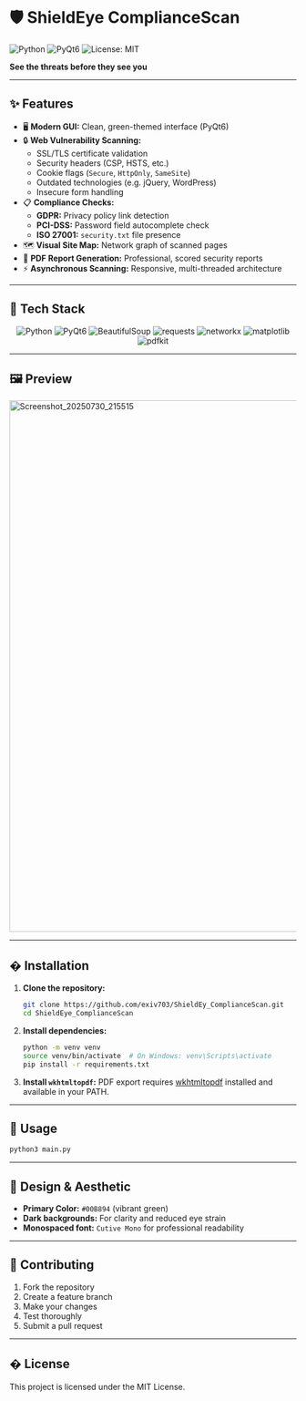 
# 🛡️ ShieldEye ComplianceScan

![Python](https://img.shields.io/badge/Python-3.12%2B-blue?logo=python)
![PyQt6](https://img.shields.io/badge/PyQt6-UI-green?logo=qt)
![License: MIT](https://img.shields.io/badge/License-MIT-yellow.svg)

**See the threats before they see you**

---

## ✨ Features

- 🖥️ **Modern GUI:** Clean, green-themed interface (PyQt6)
- 🔒 **Web Vulnerability Scanning:**
  - SSL/TLS certificate validation
  - Security headers (CSP, HSTS, etc.)
  - Cookie flags (`Secure`, `HttpOnly`, `SameSite`)
  - Outdated technologies (e.g. jQuery, WordPress)
  - Insecure form handling
- 📋 **Compliance Checks:**
  - **GDPR:** Privacy policy link detection
  - **PCI-DSS:** Password field autocomplete check
  - **ISO 27001:** `security.txt` file presence
- 🗺️ **Visual Site Map:** Network graph of scanned pages
- 📄 **PDF Report Generation:** Professional, scored security reports
- ⚡ **Asynchronous Scanning:** Responsive, multi-threaded architecture

---


## 🚀 Tech Stack

<p align="center">
  <img src="https://img.shields.io/badge/Python-3.12%2B-blue?logo=python&logoColor=white" alt="Python" />
  <img src="https://img.shields.io/badge/PyQt6-UI-green?logo=qt&logoColor=white" alt="PyQt6" />
  <img src="https://img.shields.io/badge/BeautifulSoup-4.x-yellow?logo=beautifulsoup&logoColor=white" alt="BeautifulSoup" />
  <img src="https://img.shields.io/badge/requests-2.x-0052CC?logo=python&logoColor=white" alt="requests" />
  <img src="https://img.shields.io/badge/networkx-2.x-00B894?logo=python&logoColor=white" alt="networkx" />
  <img src="https://img.shields.io/badge/matplotlib-3.x-1158c7?logo=python&logoColor=white" alt="matplotlib" />
  <img src="https://img.shields.io/badge/pdfkit-1.x-FFB74D?logo=python&logoColor=white" alt="pdfkit" />
</p>

---

## 🖼️ Preview

<img width="1012" height="933" alt="Screenshot_20250730_215515" src="https://github.com/user-attachments/assets/7c5d5be3-4cae-468b-9a66-43ec4e0f17e1" />

---

## � Installation

1. **Clone the repository:**
   ```bash
   git clone https://github.com/exiv703/ShieldEy_ComplianceScan.git
   cd ShieldEye_ComplianceScan
   ```
2. **Install dependencies:**
   ```bash
   python -m venv venv
   source venv/bin/activate  # On Windows: venv\Scripts\activate
   pip install -r requirements.txt
   ```
3. **Install `wkhtmltopdf`:**
   PDF export requires [wkhtmltopdf](https://wkhtmltopdf.org/downloads.html) installed and available in your PATH.

---

## 🤖 Usage

```bash
python3 main.py
```

---

## 🎨 Design & Aesthetic

- **Primary Color:** `#00B894` (vibrant green)
- **Dark backgrounds:** For clarity and reduced eye strain
- **Monospaced font:** `Cutive Mono` for professional readability

---

## 🌱 Contributing

1. Fork the repository
2. Create a feature branch
3. Make your changes
4. Test thoroughly
5. Submit a pull request

---

## � License

This project is licensed under the MIT License.
